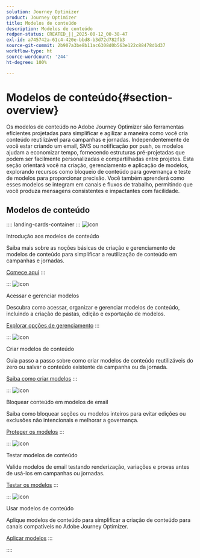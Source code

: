 ```yaml
---
solution: Journey Optimizer
product: Journey Optimizer
title: Modelos de conteúdo
description: Modelos de conteúdo
redpen-status: CREATED_||_2025-08-12_00-38-47
exl-id: a745742a-61c4-420e-bbd8-b3d72d782fb3
source-git-commit: 2b907a3be8b11ac6308d0b563e122c88478d1d37
workflow-type: ht
source-wordcount: '244'
ht-degree: 100%

---
```


# Modelos de conteúdo{#section-overview}

Os modelos de conteúdo no Adobe Journey Optimizer são ferramentas eficientes projetadas para simplificar e agilizar a maneira como você cria conteúdo reutilizável para campanhas e jornadas. Independentemente de você estar criando um email, SMS ou notificação por push, os modelos ajudam a economizar tempo, fornecendo estruturas pré-projetadas que podem ser facilmente personalizadas e compartilhadas entre projetos. Esta seção orientará você na criação, gerenciamento e aplicação de modelos, explorando recursos como bloqueio de conteúdo para governança e teste de modelos para proporcionar precisão. Você também aprenderá como esses modelos se integram em canais e fluxos de trabalho, permitindo que você produza mensagens consistentes e impactantes com facilidade.

## Modelos de conteúdo

:::: landing-cards-container
:::
![icon](https://cdn.experienceleague.adobe.com/icons/circle-play.svg)

Introdução aos modelos de conteúdo

Saiba mais sobre as noções básicas de criação e gerenciamento de modelos de conteúdo para simplificar a reutilização de conteúdo em campanhas e jornadas.

[Comece aqui](../using/content-management/content-templates.md)
:::

:::
![icon](https://cdn.experienceleague.adobe.com/icons/list-check.svg)

Acessar e gerenciar modelos 

Descubra como acessar, organizar e gerenciar modelos de conteúdo, incluindo a criação de pastas, edição e exportação de modelos.

[Explorar opções de gerenciamento](../using/content-management/access-content-templates.md)
:::

:::
![icon](https://cdn.experienceleague.adobe.com/icons/puzzle-piece.svg)

Criar modelos de conteúdo

Guia passo a passo sobre como criar modelos de conteúdo reutilizáveis do zero ou salvar o conteúdo existente da campanha ou da jornada.

[Saiba como criar modelos](../using/content-management/create-content-templates.md)
:::

:::
![icon](https://cdn.experienceleague.adobe.com/icons/shield-halved.svg)

Bloquear conteúdo em modelos de email

Saiba como bloquear seções ou modelos inteiros para evitar edições ou exclusões não intencionais e melhorar a governança.

[Proteger os modelos](../using/content-management/content-locking.md)
:::

:::
![icon](https://cdn.experienceleague.adobe.com/icons/gear.svg)

Testar modelos de conteúdo

Valide modelos de email testando renderização, variações e provas antes de usá-los em campanhas ou jornadas.

[Testar os modelos](../using/content-management/test-content-templates.md)
:::

:::
![icon](https://cdn.experienceleague.adobe.com/icons/bullseye.svg)

Usar modelos de conteúdo

Aplique modelos de conteúdo para simplificar a criação de conteúdo para canais compatíveis no Adobe Journey Optimizer.

[Aplicar modelos](../using/content-management/use-content-templates.md)
:::

::::
